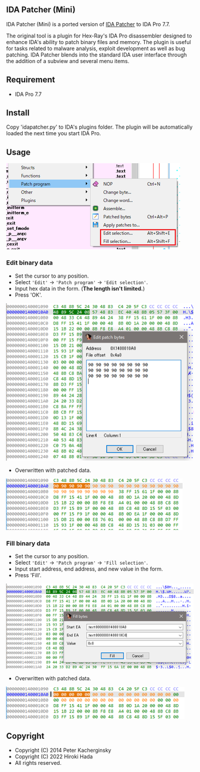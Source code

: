 
## IDA Patcher (Mini)

IDA Patcher (Mini) is a ported version of [IDA Patcher](https://github.com/iphelix/ida-patcher) to IDA Pro 7.7. 

The original tool is a plugin for Hex-Ray's IDA Pro disassembler designed to enhance IDA's ability to patch binary files and memory. The plugin is useful for tasks related to malware analysis, exploit development as well as bug patching. IDA Patcher blends into the standard IDA user interface through the addition of a subview and several menu items.

## Requirement

* IDA Pro 7.7

## Install

Copy 'idapatcher.py' to IDA's plugins folder. The plugin will be automatically loaded the next time you start IDA Pro.

## Usage

![1.png](img/1.png)

### Edit binary data

* Set the cursor to any position.
* Select `'Edit'` -> `'Patch program'` -> `'Edit selection'`.
* Input hex data in the form. (**The length isn't limited.**)
* Press 'OK'.

![2.png](img/2.png)

* Overwritten with patched data.

![3.png](img/3.png)

### Fill binary data

* Set the cursor to any position.
* Select `'Edit'` -> `'Patch program'` -> `'Fill selection'`.
* Input start address, end address, and new value in the form.
* Press 'Fill'.

![4.png](img/4.png)

* Overwritten with patched data.

![5.png](img/5.png)

## Copyright
* Copyright (C) 2014 Peter Kacherginsky
* Copyright (C) 2022 Hiroki Hada
* All rights reserved.





